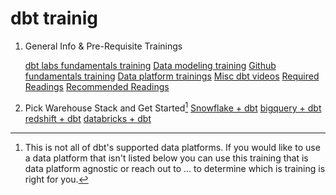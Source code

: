 # dbt trainig
1. General Info & Pre-Requisite Trainings

   [dbt labs fundamentals training](https://www.linkedin.com/in/alec-peters/)
   [Data modeling training](https://www.linkedin.com/in/alec-peters/)
   [Github fundamentals training](https://www.linkedin.com/in/alec-peters/)
   [Data platform trainings](https://www.linkedin.com/in/alec-peters/)
   [Misc dbt videos](https://www.linkedin.com/in/alec-peters/)
   [Required Readings](https://www.linkedin.com/in/alec-peters/)
   [Recommended Readings](https://www.linkedin.com/in/alec-peters/)
   
2. Pick Warehouse Stack and Get Started[^1]
   [Snowflake + dbt](https://github.com/analytics8/dbt/tree/main/Training#steps-for-our-a8-dbt-training)
   [bigquery + dbt](https://www.linkedin.com/in/alec-peters/)
   [redshift + dbt](https://www.linkedin.com/in/alec-peters/)
   [databricks + dbt](https://www.linkedin.com/in/alec-peters/)

[^1]: This is not all of dbt's supported data platforms. If you would like to use a data platform that isn't listed below you can use this training that is data platform agnostic or reach out to ... to determine which is training is right for you.
